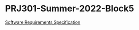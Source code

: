 # PRJ301-Summer-2022-Block5
[Software Requirements Specification](https://1drv.ms/w/s!AgQHFqslslySnAwkkKuq-VmZaByl?e=WcZp5L)
